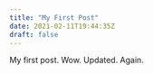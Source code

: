 ```yaml
---
title: "My First Post"
date: 2021-02-11T19:44:35Z
draft: false
---
```


My first post. Wow. Updated. Again.